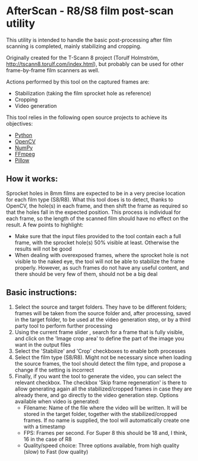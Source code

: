 # AfterScan - R8/S8 film post-scan utility 

This utility is intended to handle the basic post-processing after film scanning is completed, mainly stabilizing and cropping.

Originally created for the T-Scann 8 project (Torulf Holmström, http://tscann8.torulf.com/index.html), but probably can be used for other frame-by-frame film scanners as well.

Actions performed by this tool on the captured frames are:
- Stabilization (taking the film sprocket hole as reference)
- Cropping
- Video generation

This tool relies in the following open source projects to achieve its objectives:
* [Python](https://www.python.org/)
* [OpenCV](https://opencv.org/)
* [NumPy](https://numpy.org/)
* [FFmpeg](https://ffmpeg.org/)
* [Pillow](https://python-pillow.org/)

## How it works:
Sprocket holes in 8mm films are expected to be in a very precise location for each film type (S8/R8). What this tool does is to detect, thanks to OpenCV, the hole(s) in each frame, and then shift the frame as required so that the holes fall in the expected position. This process is individual for each frame, so the length of the scanned film should have no effect on the result. A few points to highlight:
- Make sure that the input files provided to the tool contain each a full frame, with the sprocket hole(s) 50% visible at least. Otherwise the results will not be good
- When dealing with overexposed frames, where the sprocket hole is not visible to the naked eye, the tool will not be able to stabilize the frame properly. However, as such frames do not have any useful content, and there should be very few of them, should not be a big deal

## Basic instructions:
1) Select the source and target folders. They have to be different folders; frames will be taken from the source folder and, after processing, saved in the target folder, to be used at the video generation step, or by a third party tool to perform further processing
2) Using the current frame slider , search for a frame that is fully visible, and click on the 'Image crop area' to define the part of the image you want in the output files
3) Select the 'Stabilize' and 'Crop' checkboxes to enable both processes
4) Select the film type (S8/R8). Might not be necessary since when loading the source frames, the tool should detect the film type, and propose a change if the setting is incorrect
5) Finally, if you want the tool to generate the video, you can select the relevant checkbox. The checkbox 'Skip frame regeneration' is there to allow generating again all the stabilized/cropped frames in case they are already there, and go directly to the video generation step. Options available when video is generated:
   - Filename: Name of the file where the video will be written. It will be stored in the target folder, together with the stabilized/cropped frames. If no name is supplied, the tool will automatically create one with a timestamp
   - FPS: Frames per second. For Super 8 this should be 18 and, I think, 16 in the case of R8
   - Quality/speed choice: Three options available, from high quality (slow) to Fast (low quality)



